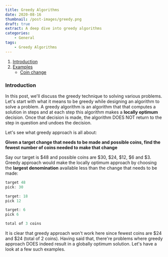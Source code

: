 ```yaml
---
title: Greedy Algorithms
date: 2020-08-16
thumbnail: /post-images/greedy.png
draft: true
extract: A deep dive into greedy algorithms
categories: 
    - General
tags:
    - Greedy Algorithms
---
```


1. [Introduction](#introduction)
2. [Examples](#examples)
    * [Coin change](#coin-change)


### Introduction
In this post, we'll discuss the greedy technique to solving various problems. Let's start with what it means to be greedy while designing an algorithm to solve a problem. A greedy algorithm is an algorithm that that computes a solution in steps and at each step this algorithm makes a **locally optimum** decision. Once that decision is made, the algorithm DOES NOT return to the step in question and undoes the decision.

Let's see what greedy approach is all about:

**Given a target change that needs to be made and possible coins, find the fewest number of coins needed to make that change**

Say our target is \$48 and possible coins are \$30, \$24, \$12, \$6 and \$3. Greedy approach would make the locally optimum approach by choosing the **largest denomination** available less than the change that needs to be made:

```cpp
target 48
pick: 30

target: 18
pick 12

target: 6
pick 6

total of 3 coins
``` 

It is clear that greedy approach won't work here since fewest coins are \$24 and \$24 (total of 2 coins). Having said that, there're problems where greedy approach DOES indeed result in a globally optimum solution. Let's have a look at a few such examples.





 
